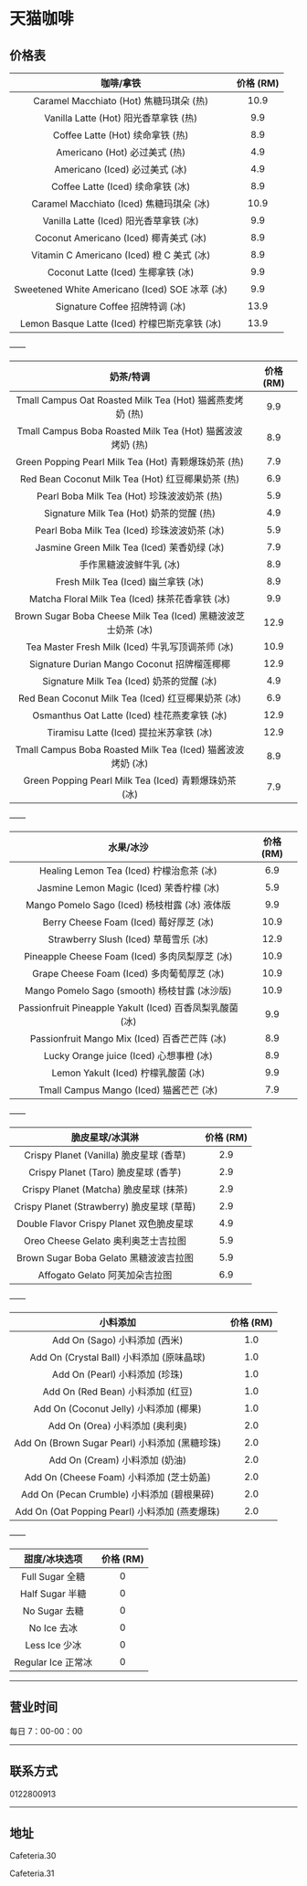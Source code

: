 # 天猫咖啡

## 价格表

|                   咖啡/拿铁                    | 价格 (RM) |
| :--------------------------------------------: | :-------: |
|    Caramel Macchiato (Hot) 焦糖玛琪朵 (热)     |   10.9    |
|     Vanilla Latte (Hot) 阳光香草拿铁 (热)      |    9.9    |
|        Coffee Latte (Hot) 续命拿铁 (热)        |    8.9    |
|         Americano (Hot) 必过美式 (热)          |    4.9    |
|         Americano (Iced) 必过美式 (冰)         |    4.9    |
|       Coffee Latte (Iced) 续命拿铁 (冰)        |    8.9    |
|    Caramel Macchiato (Iced) 焦糖玛琪朵 (冰)    |   10.9    |
|     Vanilla Latte (Iced) 阳光香草拿铁 (冰)     |    9.9    |
|     Coconut Americano (Iced) 椰青美式 (冰)     |    8.9    |
|   Vitamin C Americano (Iced) 橙 C 美式 (冰)    |    8.9    |
|       Coconut Latte (Iced) 生椰拿铁 (冰)       |    9.9    |
| Sweetened White Americano (Iced) SOE 冰萃 (冰) |    9.9    |
|         Signature Coffee 招牌特调 (冰)         |   13.9    |
| Lemon Basque Latte (Iced) 柠檬巴斯克拿铁 (冰)  |   13.9    |

——

|                           奶茶/特调                           | 价格 (RM) |
| :-----------------------------------------------------------: | :-------: |
|   Tmall Campus Oat Roasted Milk Tea (Hot) 猫酱燕麦烤奶 (热)   |    9.9    |
|  Tmall Campus Boba Roasted Milk Tea (Hot) 猫酱波波烤奶 (热)   |    8.9    |
|     Green Popping Pearl Milk Tea (Hot) 青颗爆珠奶茶 (热)      |    7.9    |
|       Red Bean Coconut Milk Tea (Hot) 红豆椰果奶茶 (热)       |    6.9    |
|          Pearl Boba Milk Tea (Hot) 珍珠波波奶茶 (热)          |    5.9    |
|           Signature Milk Tea (Hot) 奶茶的觉醒 (热)            |    4.9    |
|         Pearl Boba Milk Tea (Iced) 珍珠波波奶茶 (冰)          |    5.9    |
|          Jasmine Green Milk Tea (Iced) 茉香奶绿 (冰)          |    7.9    |
|                    手作黑糖波波鲜牛乳 (冰)                    |    8.9    |
|              Fresh Milk Tea (Iced) 幽兰拿铁 (冰)              |    8.9    |
|        Matcha Floral Milk Tea (Iced) 抹茶花香拿铁 (冰)        |    9.9    |
| Brown Sugar Boba Cheese Milk Tea (Iced) 黑糖波波芝士奶茶 (冰) |   12.9    |
|       Tea Master Fresh Milk (Iced) 牛乳写顶调茶师 (冰)        |   10.9    |
|          Signature Durian Mango Coconut 招牌榴莲椰椰          |   12.9    |
|           Signature Milk Tea (Iced) 奶茶的觉醒 (冰)           |    4.9    |
|      Red Bean Coconut Milk Tea (Iced) 红豆椰果奶茶 (冰)       |    6.9    |
|         Osmanthus Oat Latte (Iced) 桂花燕麦拿铁 (冰)          |   12.9    |
|            Tiramisu Latte (Iced) 提拉米苏拿铁 (冰)            |   12.9    |
|  Tmall Campus Boba Roasted Milk Tea (Iced) 猫酱波波烤奶 (冰)  |    8.9    |
|     Green Popping Pearl Milk Tea (Iced) 青颗爆珠奶茶 (冰)     |    7.9    |

——

|                        水果/冰沙                         | 价格 (RM) |
| :------------------------------------------------------: | :-------: |
|         Healing Lemon Tea (Iced) 柠檬治愈茶 (冰)         |    6.9    |
|         Jasmine Lemon Magic (Iced) 茉香柠檬 (冰)         |    5.9    |
|      Mango Pomelo Sago (Iced) 杨枝柑露 (冰) 液体版       |    9.9    |
|          Berry Cheese Foam (Iced) 莓好厚芝 (冰)          |   10.9    |
|          Strawberry Slush (Iced) 草莓雪乐 (冰)           |   12.9    |
|      Pineapple Cheese Foam (Iced) 多肉凤梨厚芝 (冰)      |   10.9    |
|        Grape Cheese Foam (Iced) 多肉葡萄厚芝 (冰)        |   10.9    |
|       Mango Pomelo Sago (smooth) 杨枝甘露 (冰沙版)       |   10.9    |
| Passionfruit Pineapple Yakult (Iced) 百香凤梨乳酸菌 (冰) |    9.9    |
|      Passionfruit Mango Mix (Iced) 百香芒芒阵 (冰)       |    8.9    |
|         Lucky Orange juice (Iced) 心想事橙 (冰)          |    8.9    |
|           Lemon Yakult (Iced) 柠檬乳酸菌 (冰)            |    9.9    |
|         Tmall Campus Mango (Iced) 猫酱芒芒 (冰)          |    7.9    |

——

|              脆皮星球/冰淇淋               | 价格 (RM) |
| :----------------------------------------: | :-------: |
|  Crispy Planet (Vanilla) 脆皮星球 (香草)   |    2.9    |
|    Crispy Planet (Taro) 脆皮星球 (香芋)    |    2.9    |
|   Crispy Planet (Matcha) 脆皮星球 (抹茶)   |    2.9    |
| Crispy Planet (Strawberry) 脆皮星球 (草莓) |    2.9    |
|  Double Flavor Crispy Planet 双色脆皮星球  |    4.9    |
|    Oreo Cheese Gelato 奥利奥芝士吉拉图     |    5.9    |
|   Brown Sugar Boba Gelato 黑糖波波吉拉图   |    5.9    |
|       Affogato Gelato 阿芙加朵吉拉图       |    6.9    |

——

|                    小料添加                    | 价格 (RM) |
| :--------------------------------------------: | :-------: |
|         Add On (Sago) 小料添加 (西米)          |    1.0    |
|   Add On (Crystal Ball) 小料添加 (原味晶球)    |    1.0    |
|         Add On (Pearl) 小料添加 (珍珠)         |    1.0    |
|       Add On (Red Bean) 小料添加 (红豆)        |    1.0    |
|     Add On (Coconut Jelly) 小料添加 (椰果)     |    1.0    |
|        Add On (Orea) 小料添加 (奥利奥)         |    2.0    |
| Add On (Brown Sugar Pearl) 小料添加 (黑糖珍珠) |    2.0    |
|         Add On (Cream) 小料添加 (奶油)         |    2.0    |
|    Add On (Cheese Foam) 小料添加 (芝士奶盖)    |    2.0    |
|   Add On (Pecan Crumble) 小料添加 (碧根果碎)   |    2.0    |
| Add On (Oat Popping Pearl) 小料添加 (燕麦爆珠) |    2.0    |

——

|   甜度/冰块选项    | 价格 (RM) |
| :----------------: | :-------: |
|  Full Sugar 全糖   |     0     |
|  Half Sugar 半糖   |     0     |
|   No Sugar 去糖    |     0     |
|    No Ice 去冰     |     0     |
|   Less Ice 少冰    |     0     |
| Regular Ice 正常冰 |     0     |

---

## 营业时间

每日 7：00-00：00

---

## 联系方式

0122800913

---

## 地址

Cafeteria.30

Cafeteria.31
